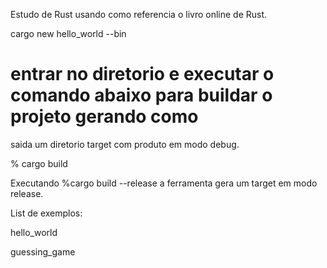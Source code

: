 Estudo de Rust usando como referencia o livro online de Rust.

cargo new hello_world --bin

# entrar no diretorio e executar o comando abaixo para buildar o projeto gerando como
saida um diretorio target com produto em modo debug.

% cargo build 

Executando %cargo build --release a ferramenta gera um target em modo release.

List de exemplos:

hello_world

guessing_game
